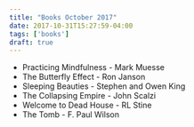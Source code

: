 ```yaml
---
title: "Books October 2017"
date: 2017-10-31T15:27:59-04:00
tags: ['books']
draft: true
---
```


* Practicing Mindfulness - Mark Muesse
* The Butterfly Effect - Ron Janson
* Sleeping Beauties - Stephen and Owen King
* The Collapsing Empire - John Scalzi 
* Welcome to Dead House - RL Stine 
* The Tomb - F. Paul Wilson 